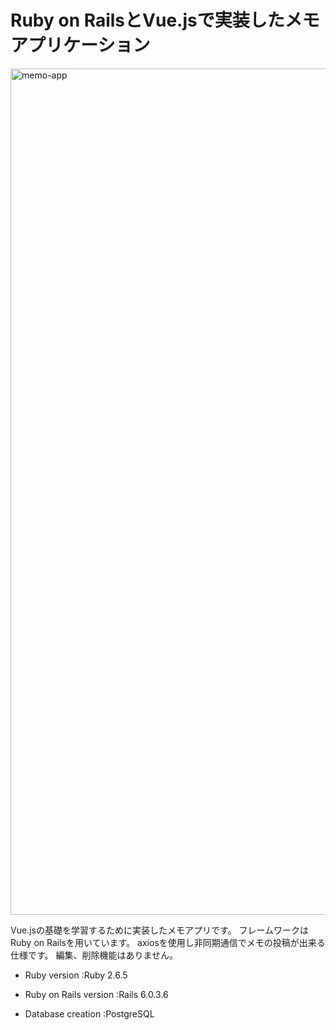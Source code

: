 # Ruby on RailsとVue.jsで実装したメモアプリケーション
<img width="1354" alt="memo-app" src="https://user-images.githubusercontent.com/76515881/113543439-5e976780-9621-11eb-8f7e-cf119939364f.png">

Vue.jsの基礎を学習するために実装したメモアプリです。
フレームワークはRuby on Railsを用いています。
axiosを使用し非同期通信でメモの投稿が出来る仕様です。
編集、削除機能はありません。

* Ruby version
  :Ruby 2.6.5

* Ruby on Rails version
  :Rails 6.0.3.6

* Database creation
  :PostgreSQL
